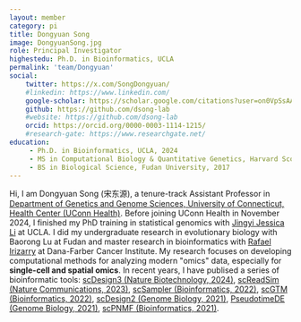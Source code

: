 ```yaml
---
layout: member
category: pi
title: Dongyuan Song
image: DongyuanSong.jpg
role: Principal Investigator
highestedu: Ph.D. in Bioinformatics, UCLA
permalink: 'team/Dongyuan'
social:
    twitter: https://x.com/SongDongyuan/
    #linkedin: https://www.linkedin.com/
    google-scholar: https://scholar.google.com/citations?user=on0VpSsAAAAJ&hl=en/
    github: https://github.com/dsong-lab
    #website: https://github.com/dsong-lab
    orcid: https://orcid.org/0000-0003-1114-1215/
    #research-gate: https://www.researchgate.net/
education:
     - Ph.D. in Bioinformatics, UCLA, 2024
     - MS in Computational Biology & Quantitative Genetics, Harvard Scool of Public Health, 2019
     - BS in Biological Science, Fudan University, 2017
---
```


Hi, I am Dongyuan Song (宋东源), a tenure-track Assistant Professor in [Department of Genetics and Genome Sciences, University of Connecticut, Health Center (UConn Health)](https://health.uconn.edu/genetics/). Before joining UConn Health in November 2024, I finished my PhD training in statistical genomics with [Jingyi Jessica Li](http://jsb.ucla.edu/) at UCLA. I did my undergraduate research in evolutionary biology with Baorong Lu at Fudan and master research in bioinformatics with [Rafael Irizarry](https://rafalab.dfci.harvard.edu/) at Dana-Farber Cancer Institute. My research focuses on developing computational methods for analyzing modern "omics" data, especially for **single-cell and spatial omics**. In recent years, I have publised a series of bioinformatic tools: [scDesign3 (Nature Biotechnology, 2024)](https://doi.org/10.1038/s41587-023-01772-1), [scReadSim (Nature Communications, 2023)](https://www.nature.com/articles/s41467-023-43162-w), [scSampler (Bioinformatics, 2022)](https://doi.org/10.1093/bioinformatics/btac271), [scGTM (Bioinformatics, 2022)](https://academic.oup.com/bioinformatics/article/38/16/3927/6618524), [scDesign2 (Genome Biology, 2021)](https://doi.org/10.1186/s13059-021-02367-2), [PseudotimeDE (Genome Biology, 2021)](https://doi.org/10.1186/s13059-021-02341-y), [scPNMF (Bioinformatics, 2021)](https://doi.org/10.1093/bioinformatics/btab273).